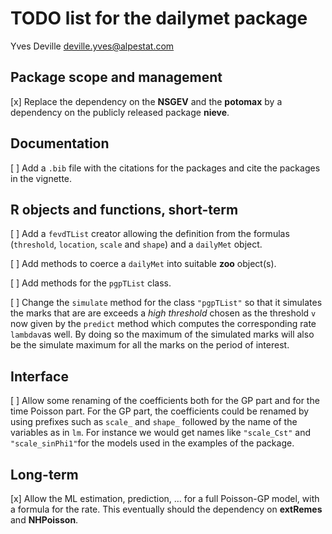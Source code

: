 TODO list for the **dailymet** package
================
Yves Deville <deville.yves@alpestat.com>

## Package scope and management

\[x\] Replace the dependency on the **NSGEV** and the **potomax** by a
dependency on the publicly released package **nieve**.

## Documentation

\[ \] Add a `.bib` file with the citations for the packages and cite the
packages in the vignette.

## R objects and functions, short-term

\[ \] Add a `fevdTList` creator allowing the definition from the
formulas (`threshold`, `location`, `scale` and `shape`) and a `dailyMet`
object.

\[ \] Add methods to coerce a `dailyMet` into suitable **zoo**
object(s).

\[ \] Add methods for the `pgpTList` class.

\[ \] Change the `simulate` method for the class `"pgpTList"` so that it
simulates the marks that are are exceeds a *high threshold* chosen as
the threshold `v` now given by the `predict` method which computes the
corresponding rate `lambdav`as well. By doing so the maximum of the
simulated marks will also be the simulate maximum for all the marks on
the period of interest.

## Interface

\[ \] Allow some renaming of the coefficients both for the GP part and
for the time Poisson part. For the GP part, the coefficients could be
renamed by using prefixes such as `scale_` and `shape_` followed by the
name of the variables as in `lm`. For instance we would get names like
`"scale_Cst"` and `"scale_sinPhi1"`for the models used in the examples
of the package.

## Long-term

\[x\] Allow the ML estimation, prediction, … for a full Poisson-GP
model, with a formula for the rate. This eventually should the
dependency on **extRemes** and **NHPoisson**.
